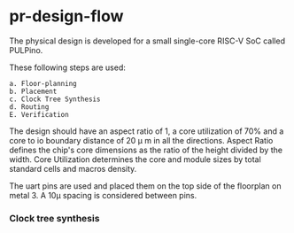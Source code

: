 # pr-design-flow

The physical design is developed for a small single-core RISC-V SoC called PULPino.

These following steps are used:

	a. Floor-planning
	b. Placement
	c. Clock Tree Synthesis
	d. Routing
	E. Verification
	
The design should have an aspect ratio of 1, a core utilization of 70% and a core to io boundary distance of 20 μ m in all the directions. Aspect Ratio defines the chip's core dimensions as the ratio of the height divided by the width. Core Utilization determines the core and module sizes by total standard cells and macros density.

The uart pins are used and placed them on the top side of the floorplan on metal 3. A 10μ spacing is considered between pins.


<h3> Clock tree synthesis </h3>

